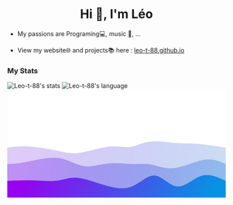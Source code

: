 <h1 align="center">Hi 👋, I'm Léo</h1>

- My passions are Programing💻, music 🎵, ...
  
- View my website🌐 and projects📚 here : [leo-t-88.github.io](https://leo-t-88.github.io)

### My Stats
![Leo-t-88's stats](https://github-readme-stats.vercel.app/api/?username=leo-t-88&theme=tokyonight&border_radius=10&rank_icon=github&card_width=450)
![Leo-t-88's language](https://github-readme-stats.vercel.app/api/top-langs/?username=leo-t-88&layout=compact&theme=tokyonight&border_radius=10&card_width=450)
<img src="bottom.png" width="100%" height="250px">
